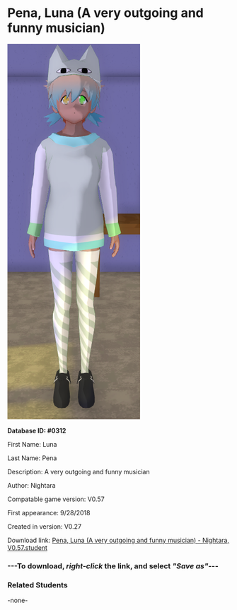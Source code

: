 # Pena, Luna (A very outgoing and funny musician)

<img src="../../Files/Images/Pena, Luna (A very outgoing and funny musician).png" title="Pena, Luna (A very outgoing and funny musician) - Nightara, V0.57">

**Database ID: #0312**

First Name: Luna

Last Name: Pena

Description: A very outgoing and funny musician

Author: Nightara

Compatable game version: V0.57

First appearance: 9/28/2018

Created in version: V0.27

Download link: <a href="https://raw.githubusercontent.com/Arbiter1223/Daigaku-Gurashi-Custom-Students/master/Files/Student%20Files/Pena%2C%20Luna%20(A%20very%20outgoing%20and%20funny%20musician)%20-%20Nightara%2C%20V0.57.student">Pena, Luna (A very outgoing and funny musician) - Nightara, V0.57.student</a>

### ---**To download, _right-click_ the link, and select _"Save as"_**---

### Related Students

-none-
